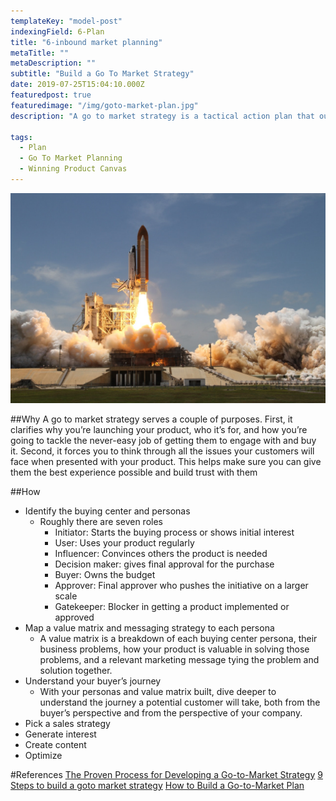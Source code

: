 ```yaml
---
templateKey: "model-post"
indexingField: 6-Plan
title: "6-inbound market planning"
metaTitle: ""
metaDescription: ""
subtitle: "Build a Go To Market Strategy"
date: 2019-07-25T15:04:10.000Z
featuredpost: true
featuredimage: "/img/goto-market-plan.jpg"
description: "A go to market strategy is a tactical action plan that outlines the steps necessary to succeed in a new market or with a new customer."

tags:
  - Plan
  - Go To Market Planning
  - Winning Product Canvas
---
```


![Go To Market Planning](/img/goto-market-plan.jpg)

##Why
A go to market strategy serves a couple of purposes. First, it clarifies why you’re launching your product, who it’s for, and how you’re going to tackle the never-easy job of getting them to engage with and buy it. Second, it forces you to think through all the issues your customers will face when presented with your product. This helps make sure you can give them the best experience possible and build trust with them

##How

- Identify the buying center and personas
  - Roughly there are seven roles
    - Initiator: Starts the buying process or shows initial interest
    - User: Uses your product regularly
    - Influencer: Convinces others the product is needed
    - Decision maker: gives final approval for the purchase
    - Buyer: Owns the budget
    - Approver: Final approver who pushes the initiative on a larger scale
    - Gatekeeper: Blocker in getting a product implemented or approved
- Map a value matrix and messaging strategy to each persona
  - A value matrix is a breakdown of each buying center persona, their business problems, how your product is valuable in solving those problems, and a relevant marketing message tying the problem and solution together.
- Understand your buyer’s journey
  - With your personas and value matrix built, dive deeper to understand the journey a potential customer will take, both from the buyer’s perspective and from the perspective of your company.
- Pick a sales strategy
- Generate interest
- Create content
- Optimize

#References
[The Proven Process for Developing a Go-to-Market Strategy](https://blog.hubspot.com/sales/gtm-strategy)
[9 Steps to build a goto market strategy](https://plan.io/blog/go-to-market-strategy/)
[How to Build a Go-to-Market Plan](https://www.chiefoutsiders.com/blog/go-to-market-plan-template)
